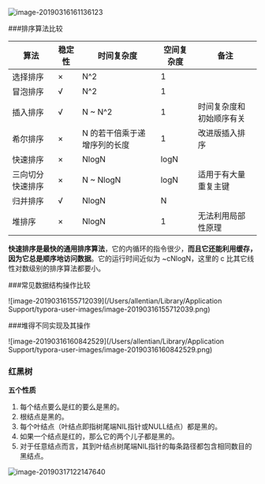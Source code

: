 



![image-20190316161136123](https://ws3.sinaimg.cn/large/006tKfTcgy1g14pbybwf0j31bq0u0n0z.jpg)

###排序算法比较

| 算法             | 稳定性 | 时间复杂度                   | 空间复杂度 | 备注                     |
| ---------------- | ------ | ---------------------------- | ---------- | ------------------------ |
| 选择排序         | ×      | N^2                          | 1          |                          |
| 冒泡排序         | √      | N^2                          | 1          |                          |
| 插入排序         | √      | N ~ N^2                      | 1          | 时间复杂度和初始顺序有关 |
| 希尔排序         | ×      | N 的若干倍乘于递增序列的长度 | 1          | 改进版插入排序           |
| 快速排序         | ×      | NlogN                        | logN       |                          |
| 三向切分快速排序 | ×      | N ~ NlogN                    | logN       | 适用于有大量重复主键     |
| 归并排序         | √      | NlogN                        | N          |                          |
| 堆排序           | ×      | NlogN                        | 1          | 无法利用局部性原理       |

**快速排序是最快的通用排序算法**，它的内循环的指令很少，**而且它还能利用缓存，因为它总是顺序地访问数据**。它的运行时间近似为 ~cNlogN，这里的 c 比其它线性对数级别的排序算法都要小。

###常见数据结构操作比较

![image-20190316155712039](/Users/allentian/Library/Application Support/typora-user-images/image-20190316155712039.png)

###堆得不同实现及其操作

![image-20190316160842529](/Users/allentian/Library/Application Support/typora-user-images/image-20190316160842529.png)

### 红黑树

**五个性质**

1. 每个结点要么是红的要么是黑的。  
2. 根结点是黑的。  
3. 每个叶结点（叶结点即指树尾端NIL指针或NULL结点）都是黑的。  
4. 如果一个结点是红的，那么它的两个儿子都是黑的。  
5.  对于任意结点而言，其到叶结点树尾端NIL指针的每条路径都包含相同数目的黑结点。 

![image-20190317122147640](https://ws4.sinaimg.cn/large/006tKfTcgy1g15ob5jf9ej31340gcjut.jpg)